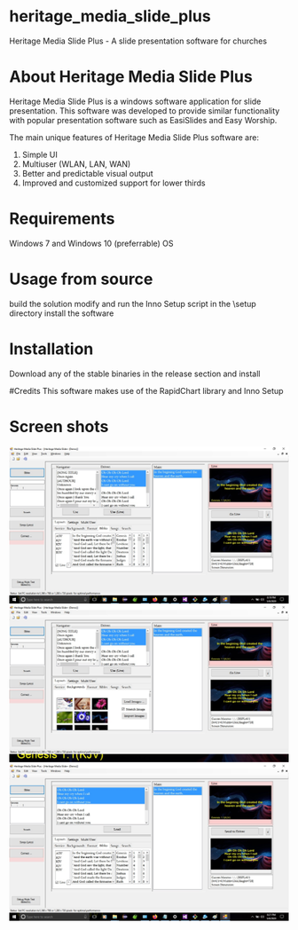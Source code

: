 # heritage_media_slide_plus
Heritage Media Slide Plus - A slide presentation software for churches


# About Heritage Media Slide Plus
Heritage Media Slide Plus is a windows software application for slide presentation.
This software was developed to provide similar functionality with popular presentation software such as EasiSlides and Easy Worship.

The main unique features of  Heritage Media Slide Plus  software are:
1. Simple UI
2. Multiuser (WLAN, LAN, WAN)
3. Better and predictable visual output
4. Improved and customized support for lower thirds


# Requirements
Windows 7 and Windows 10 (preferrable) OS

# Usage  from source 
build the solution
modify and run the Inno Setup script in the \setup directory
install the software

# Installation
Download any of the stable binaries in the release section
and install

#Credits
This software makes use of the RapidChart library and Inno Setup

# Screen shots
![Screenshot 1](https://github.com/edla4eva/heritage_media_slide_plus/blob/master/screenshot.jpg)
![Screenshot 2](https://github.com/edla4eva/heritage_media_slide_plus/blob/master/screenshot2.jpg)
![Screenshot 3](https://github.com/edla4eva/heritage_media_slide_plus/blob/master/screenshot3.jpg)
